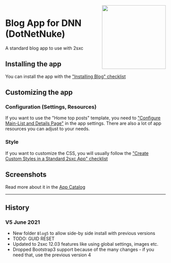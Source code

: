 <image src="app-icon.png" align="right" width="200px">

# Blog App for DNN (DotNetNuke)

A standard blog app to use with 2sxc

## Installing the app

You can install the app with the ["Installing Blog" checklist](https://azing.org/2sxc/r/vgApEx0X)

## Customizing the app

### Configuration (Settings, Resources)

If you want to use the "Home top posts" template, you need to ["Configure Main-List and Details Page"](https://azing.org/2sxc/r/c42g7EjU) in the app settings.
There are also a lot of app resources you can adjust to your needs.

### Style

If you want to customize the CSS, you will usually follow the ["Create Custom Styles in a Standard 2sxc App" checklist](https://azing.org/2sxc/r/gg_aB9FD)

## Screenshots

Read more about it in the [App Catalog](https://2sxc.org/en/apps/app/blog-app-v4)

---

## History

### V5 June 2021

* New folder `Blog5` to allow side-by side install with previous versions
* TODO: GUID RESET
* Updated to 2sxc 12.03 features like using global settings, images etc.
* Dropped Bootstrap3 support because of the many changes - if you need that, use the previous version 4